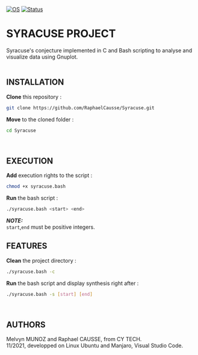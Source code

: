 [![OS](https://img.shields.io/badge/os-linux-blue.svg)](https://shields.io/)
[![Status](https://img.shields.io/badge/status-completed-success.svg)](https://shields.io/)

# SYRACUSE PROJECT

Syracuse's conjecture implemented in C and Bash scripting to analyse and visualize data using Gnuplot.
<br><br>

## INSTALLATION

**Clone** this repository :
```bash
git clone https://github.com/RaphaelCausse/Syracuse.git
```
**Move** to the cloned folder :
```bash
cd Syracuse
```
<br>

## EXECUTION

**Add** execution rights to the script :
```bash
chmod +x syracuse.bash
```
**Run** the bash script :
```bash
./syracuse.bash <start> <end>
```
**_NOTE:_**<br>
`start`,`end` must be positive integers.
<br>

## FEATURES

**Clean** the project directory :
```bash
./syracuse.bash -c
```
**Run** the bash script and display synthesis right after :
```bash
./syracuse.bash -s [start] [end]
```
<br>

## AUTHORS

Melvyn MUNOZ and Raphael CAUSSE, from CY TECH. <br>
11/2021, developped on Linux Ubuntu and Manjaro, Visual Studio Code.
